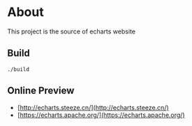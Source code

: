 # About

This project is  the source of echarts website

## Build
```shell
./build
```

## Online Preview

+ [http://echarts.steeze.cn/](http://echarts.steeze.cn/)   
+ [https://echarts.apache.org/](https://echarts.apache.org/)   

